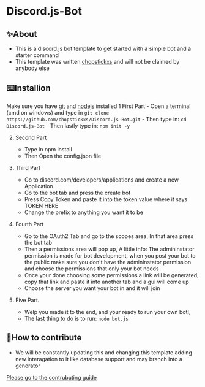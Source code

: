 # Discord.js-Bot

## ✨About
- This is a discord.js bot template to get started with a simple bot and a starter command
- This template was written [chopstickxs](https://github.com/chopstickxs) and will not be claimed by anybody else

## ⌨️Installion
Make sure you have [git](https://git-scm.com/download) and [nodejs](https://nodejs.org/en/) installed
1 First Part
    - Open a terminal (cmd on windows) and type in ```git clone https://github.com/chopstickxs/Discord.js-Bot.git```
    - Then type in: ```cd Discord.js-Bot```
    - Then lastly type in: ```npm init -y```

2. Second Part
    - Type in npm install
    - Then Open the config.json file

3. Third Part
    - Go to discord.com/developers/applications and create a new Application
    - Go to the bot tab and press the create bot
    - Press Copy Token and paste it into the token value where it says TOKEN HERE
    - Change the prefix to anything you want it to be

4. Fourth Part
    - Go to the OAuth2 Tab and go to the scopes area, In that area press the bot tab
    - Then a permissions area will pop up, A little info: The admininstator permission is made for bot development, when you post your bot to the public make sure you don't have the admininstator permission and choose the permissions that only your bot needs
    - Once your done choosing some permissions a link will be generated, copy that link and paste it into another tab and a gui will come up
    - Choose the server you want your bot in and it will join

5. Five Part.
    - Welp you made it to the end, and your ready to run your own bot!,
    - The last thing to do is to run: ```node bot.js```

## 💬How to contribute 
- We will be constantly updating this and changing this template adding new interagation to it like database support and may branch into a generator

[Please go to the contrubuting guide](./CONTRIBUTING.md)